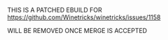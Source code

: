 THIS IS A PATCHED EBUILD FOR https://github.com/Winetricks/winetricks/issues/1158

WILL BE REMOVED ONCE MERGE IS ACCEPTED
